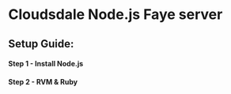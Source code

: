 # Cloudsdale Node.js Faye server


## Setup Guide:

#### Step 1 - Install Node.js

#### Step 2 - RVM & Ruby